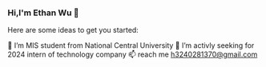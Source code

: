 ### Hi,I'm Ethan Wu 👋

Here are some ideas to get you started:

🌱 I’m MIS student from National Central University
💼 I’m activly seeking for 2024 intern of technology company
📫 reach me h3240281370@gmail.com
